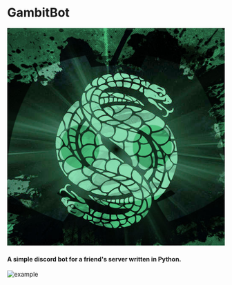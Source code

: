 # GambitBot
![logo](https://raw.githubusercontent.com/henry9836/repo-readme-resources/main/img/gambit_bot.png)

#### A simple discord bot for a friend's server written in Python.

![example](https://raw.githubusercontent.com/henry9836/repo-readme-resources/main/gif/gambit_bot.gif)
